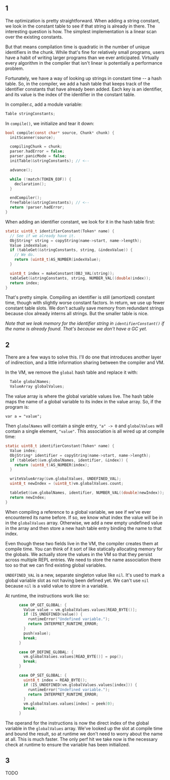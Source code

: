 ## 1

The optimization is pretty straightforward. When adding a string constant, we
look in the constant table to see if that string is already in there. The
interesting question is how. The simplest implementation is a linear scan over
the existing constants.

But that means compilation time is quadratic in the number of unique identifiers
in the chunk. While that's fine for relatively small programs, users have a
habit of writing larger programs than we ever anticipated. Virtually every
algorithm in the compiler that isn't linear is potentially a performance
problem.

Fortunately, we have a way of looking up strings in constant time -- a hash
table. So, in the compiler, we add a hash table that keeps track of the
identifier constants that have already been added. Each key is an identifier,
and its value is the index of the identifier in the constant table.

In compiler.c, add a module variable:

```c
Table stringConstants;
```

In `compile()`, we initialize and tear it down:

```c
bool compile(const char* source, Chunk* chunk) {
  initScanner(source);

  compilingChunk = chunk;
  parser.hadError = false;
  parser.panicMode = false;
  initTable(&stringConstants); // <--

  advance();

  while (!match(TOKEN_EOF)) {
    declaration();
  }

  endCompiler();
  freeTable(&stringConstants); // <--
  return !parser.hadError;
}
```

When adding an identifier constant, we look for it in the hash table first:

```c
static uint8_t identifierConstant(Token* name) {
  // See if we already have it.
  ObjString* string = copyString(name->start, name->length);
  Value indexValue;
  if (tableGet(&stringConstants, string, &indexValue)) {
    // We do.
    return (uint8_t)AS_NUMBER(indexValue);
  }

  uint8_t index = makeConstant(OBJ_VAL(string));
  tableSet(&stringConstants, string, NUMBER_VAL((double)index));
  return index;
}
```

That's pretty simple. Compiling an identifier is still (amortized) constant
time, though with slightly worse constant factors. In return, we use up fewer
constant table slots. We don't actually save memory from redundant strings
because clox already interns all strings. But the smaller table is nice.

*Note that we leak memory for the identifier string in `identifierConstant()`
if the name is already found. That's because we don't have a GC yet.*

## 2

There are a few ways to solve this. I'll do one that introduces another layer
of indirection, and a little information sharing between the compiler and VM.

In the VM, we remove the `global` hash table and replace it with:

```c
  Table globalNames;
  ValueArray globalValues;
```

The value array is where the global variable values live. The hash table maps
the name of a global variable to its index in the value array. So, if the
program is:

```lox
var a = "value";
```

Then `globalNames` will contain a single entry, `"a" -> 0` and `globalValues`
will contain a single element, `"value"`. This association is all wired up at
compile time:

```c
static uint8_t identifierConstant(Token* name) {
  Value index;
  ObjString* identifier = copyString(name->start, name->length);
  if (tableGet(&vm.globalNames, identifier, &index)) {
    return (uint8_t)AS_NUMBER(index);
  }

  writeValueArray(&vm.globalValues, UNDEFINED_VAL);
  uint8_t newIndex = (uint8_t)vm.globalValues.count;

  tableSet(&vm.globalNames, identifier, NUMBER_VAL((double)newIndex));
  return newIndex;
}
```

When compiling a reference to a global variable, we see if we've ever
encountered its name before. If so, we know what index the value will be in in
the `globalValues` array. Otherwise, we add a new empty undefined value in the
array and then store a new hash table entry binding the name to that index.

Even though these two fields live in the VM, the compiler creates them at
compile time. You can think of it sort of like statically allocating memory for
the globals. We actually store the values in the VM so that they persist across
multiple REPL entries. We need to store the name association there too so that
we can find existing global variables.

`UNDEFINED_VAL` is a new, separate singleton value like `nil`. It's used to
mark a global variable slot as not having been defined yet. We can't use `nil`
because `nil` is a valid value to store in a variable.

At runtime, the instructions work like so:

```c
      case OP_GET_GLOBAL: {
        Value value = vm.globalValues.values[READ_BYTE()];
        if (IS_UNDEFINED(value)) {
          runtimeError("Undefined variable.");
          return INTERPRET_RUNTIME_ERROR;
        }
        push(value);
        break;
      }

      case OP_DEFINE_GLOBAL: {
        vm.globalValues.values[READ_BYTE()] = pop();
        break;
      }

      case OP_SET_GLOBAL: {
        uint8_t index = READ_BYTE();
        if (IS_UNDEFINED(vm.globalValues.values[index])) {
          runtimeError("Undefined variable.");
          return INTERPRET_RUNTIME_ERROR;
        }
        vm.globalValues.values[index] = peek(0);
        break;
      }
```

The operand for the instructions is now the direct index of the global variable
in the `globalValues` array. We've looked up the slot at compile time and
bound the result, so at runtime we don't need to worry about the name at all.
This is much faster. The only perf hit we take now is the necessary check at
runtime to ensure the variable has been initialized.

## 3

TODO
